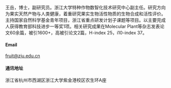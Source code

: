 王岳，博士，副研究员。浙江大学特种作物数智化技术研究中心副主任。研究方向为果实天然产物与人类健康，着重研究果实生物活性物质的生物合成和活性评价。主持国家自然科学基金青年项目，浙江省重点研发计划子课题等项目。以主要完成人获得教育部科技进步一等奖1项。相关研究成果在Molecular Plant等杂志发表论文60余篇，被引1600+，高被引论文2篇，H-index 25，i10-index 37。

#### Email

fruit@zju.edu.cn

#### 通讯地址

浙江省杭州市西湖区浙江大学紫金港校区农生环A座
